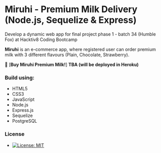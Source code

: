 # Miruhi - Premium Milk Delivery (Node.js, Sequelize & Express)

Develop a dynamic web app for final project phase 1 - batch 34 (Humble Fox) at Hacktiv8 Coding Bootcamp

**Miruhi** is an e-commerce app, where registered user can order premium milk with 3 different flavours (Plain, Chocolate, Strawberry).

:milk_glass: [**Buy Miruhi Premium Milk!**] **TBA (will be deployed in Heroku)**

### Build using:
- HTML5
- CSS3
- JavaScript
- Node.js
- Express.js
- Sequelize
- PostgreSQL

### License
- [![License: MIT](https://img.shields.io/badge/License-MIT-yellow.svg)](https://opensource.org/licenses/MIT)
